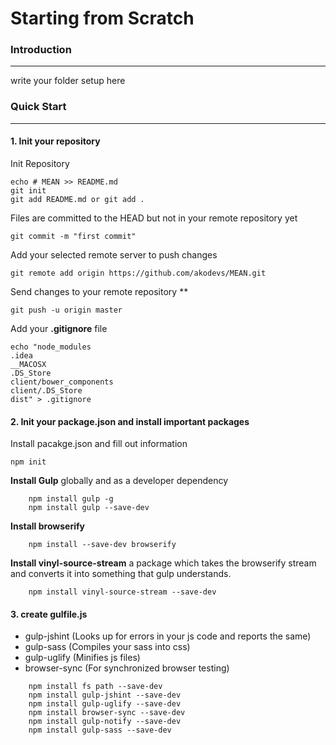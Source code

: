  
# Starting from Scratch 

### Introduction 
------

write your folder setup here


### Quick Start 
------
#### 1. Init your repository  

Init Repository
```
echo # MEAN >> README.md 
git init
git add README.md or git add .
```

Files are committed to the HEAD but not in your remote repository yet    
```
git commit -m "first commit" 
```

Add your selected remote server to push changes 
```
git remote add origin https://github.com/akodevs/MEAN.git
```

Send changes to your remote repository **
```
git push -u origin master
``` 

Add your **.gitignore** file
``` 	
echo "node_modules 
.idea 
__MACOSX 
.DS_Store 
client/bower_components 
client/.DS_Store  
dist" > .gitignore
```

#### 2. Init your package.json  and install important packages

Install pacakge.json and fill out information

``` 
npm init 
```
 
**Install Gulp** globally and as a developer dependency
``` 
	npm install gulp -g
	npm install gulp --save-dev
```

**Install browserify**
``` 
	npm install --save-dev browserify 
```

**Install vinyl-source-stream**
a package which takes the browserify stream and converts it into something that gulp understands.
``` 
	npm install vinyl-source-stream --save-dev
```


#### 3. create gulfile.js
* gulp-jshint (Looks up for errors in your js code and reports the same)
* gulp-sass (Compiles your sass into css)
* gulp-uglify (Minifies js files)
* browser-sync (For synchronized browser testing)

```
	npm install fs path --save-dev
	npm install gulp-jshint --save-dev
	npm install gulp-uglify --save-dev
	npm install browser-sync --save-dev 
	npm install gulp-notify --save-dev
	npm install gulp-sass --save-dev
```
  

